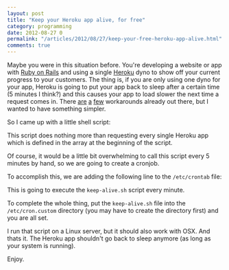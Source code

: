 ```yaml
---
layout: post
title: "Keep your Heroku app alive, for free"
category: programming
date: 2012-08-27 0
permalink: "/articles/2012/08/27/keep-your-free-heroku-app-alive.html"
comments: true
---
```


Maybe you were in this situation before. 
You're developing a website or 
app with [Ruby on Rails](http://rubyonrails.org/) and using
a single [Heroku](http://www.heroku.com/) 
dyno to show off your current progress to your customers.
The thing is, if you are only
using one dyno for your app, 
Heroku is going to put your app back to sleep after a
certain time (5 minutes I think?) and this causes your 
app to load slower the next time a request comes in.
There [are](https://github.com/github/hubot-scripts/blob/master/src/scripts/keep-alive.coffee) 
[a](http://beouk.blogspot.ch/2012/02/keeping-heroku-awake.html) 
[few](http://danneu.com/posts/7-keeping-that-free-heroku-dyno-alive-without-feeling-unethical) 
workarounds already out there, but I wanted to have something simpler.

So I came up with a little shell script:

<script src="https://gist.github.com/3490814.js?file=keep-alive.sh"></script>

This script does nothing more than requesting every single Heroku app which is defined in the array at
the beginning of the script. 

Of course, it would be a little bit overwhelming to call this script
every 5 minutes by hand, so we are going to create a cronjob.

To accomplish this, we are adding the following line to the `/etc/crontab` file:

<script src="https://gist.github.com/3490792.js?file=crontab"></script>

This is going to execute the `keep-alive.sh` script every minute.

To complete the whole thing, put the `keep-alive.sh` file into the `/etc/cron.custom` directory
(you may have to create the directory first) and you are all set.

I run that script on a Linux server, but it should also work with OSX.
And thats it. The Heroku app shouldn't go back to sleep anymore (as long as your system is running).

Enjoy.
